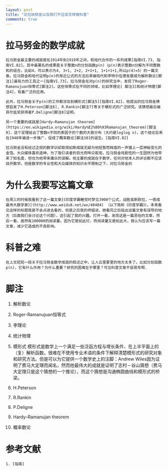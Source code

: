 ```yaml
---
layout: post
title: "论拉纳努金以及我们不应该怎样做科普"
comments: true
---
```


# 拉马努金的数学成就
    拉马努金最主要的成就是在1914年到1919年之间，和哈代合作的一系列成果[指南VI.73, 指南VI.82]。其中最著名的成果是关于整数n的分划函数p(n)（p(n)表示整数n分解为不同整数和的组合，比如4，可以表示为4, 3+1, 2+2, 2+1+1, 1+1+1+1,所以p(4)=5）的一篇文章。拉马努金和哈代证明p(n)的渐近公式的方法后来被哈代和李特尔伍德发展成为解析数论[脚注1]最有力的工具之一[指南VI.73]。拉马努金在对p(n)的研究当中，发现了Roger-Ramanujuan恒等式[脚注2]。这些恒等式在不同的领域，比如李理论[ 脚注3]和统计物理[脚注4]，有着广泛的应用。

    此外，拉马努金关于p(n)的工作都涉及到模形式[脚注5][指南VI.82]，他提出的拉马努金猜想启发了H.Peterson[脚注6], R.Rankin[脚注7]等关于模形式的广泛研究。该猜想最后被菲尔兹奖获得者P.Deligne[脚注8]证明。

    另一个重要的成就是[Hardy–Ramanujan theorem](https://en.wikipedia.org/wiki/Hardy%E2%80%93Ramanujan_theorem)[脚注9]，这个定理给出了整数n不同的素因子的个数的大致分布（大约是loglog n)，这个结论后来在1940年被进一步推广，促成了概率数论[脚注10]的诞生。[指南VI.82]

    拉马努金没有经过正规的数学训却取得如斯成就无疑为他短暂而辉煌的一声镀上一层神秘变化的金箔。大众媒体喜欢造神，为了吸引读者的目光而哗众取宠。拉马努金戏剧性的一生固然为他带来了知名度，但也为他带来庸众的误解。他主要的成就在于数学，任何对他本人的评论都不应该绕开数学。但是数学的专业性和大众媒体的知识水平限制之下，对拉马努金的

# 为什么我要写这篇文章
    在周三的时候我看到了这一篇文章[《印度学霸睡觉时梦见3900个公式，战胜高斯欧拉，一夜成最伟大数学家》](http://www.weidu8.net/wx/40404) （以下简称《印度学霸》）。本来看见这样的标题我是不会点进去看的，但是之后我的师姐说，她看完之后指出这篇文章有误导的地方（后面我们会讨论这个问题），这引起了我的兴趣。打开一看，发现这是一篇恶俗的文章，然后一看，居然有100000的阅读量。因为它是如此烂，而阅读量又是如此大，我认为应该写一篇文章，减少它造成的不良影响。

# 科普之难
    在上文短短一段关于拉马努金数学成就的叙述之中，让人云里雾里的地方太多了。比如分划函数p(n)，它有什么作用？为什么重要？研究的困难在于哪里？可见科普文章不容易写啊.

# 脚注
1. 解析数论
2. Roger-Ramanujuan恒等式
3. 李理论
4. 统计物理
5. 模形式 模形式是数学上一个满足一些泛函方程与增长条件、在上半平面上的（复）解析函数。很难在不使用专业术语的条件下解释清楚模形式的研究对象和研究方法。但是可以为它提供一个数学史上的注脚：Andrew Wiles因为证明了费马大定理而闻名，然而他最伟大的成就是证明了志村－谷山猜想（费马大定理只是这个猜想的一个推论），而这个猜想是沟通椭圆曲线和模形式的桥梁。

6. H.Peterson
7. R.Rankin
8. P.Deligne
9. Hardy–Ramanujan theorem
10. 概率数论

# 参考文献
    1. [指南]
